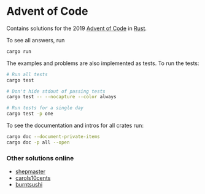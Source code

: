 # Advent of Code

Contains solutions for the 2019 [Advent of Code][] in [Rust][].

To see all answers, run

```bash
cargo run
```

The examples and problems are also implemented as tests. To run the tests:

```bash
# Run all tests
cargo test

# Don't hide stdout of passing tests
cargo test -- --nocapture --color always

# Run tests for a single day
cargo test -p one
```

To see the documentation and intros for all crates run:

```bash
cargo doc --document-private-items
cargo doc -p all --open
```

### Other solutions online

- [shepmaster](https://github.com/shepmaster/adventofcode2016)
- [carols10cents](https://github.com/carols10cents/adventofcode-rs)
- [burntsushi](https://github.com/BurntSushi/advent-of-code)

[Advent of Code]: http://adventofcode.com/
[Rust]: https://www.rust-lang.org/
